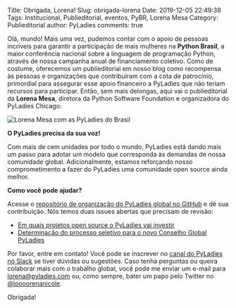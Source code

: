 Title: Obrigada, Lorena!
Slug: obrigada-lorena
Date: 2019-12-05 22:49:38
Tags: Institucional, Publieditorial, eventos, PyBR, Lorena Mesa
Category: Publieditorial
author: PyLadies
comments: true

Olá, mundo! Mais uma vez, pudemos contar com o apoio de pessoas incríveis para garantir a participação de mais mulheres na **Python Brasil**, a maior conferência nacional sobre a linguagem de programação Python, através de nossa campanha anual de financiamento coletivo. Como de costume, oferecemos um publieditorial em nosso blog como recompensa às pessoas e organizações que contribuíram com a cota de patrocínio, primordial para assegurar esse apoio financeiro a PyLadies que não teriam recursos para participar. Então, sem mais delongas, aqui vai o publieditorial da **Lorena Mesa**, diretora da Python Software Foundation e organizadora do PyLadies Chicago:

![Lorena Mesa com as PyLadies do Brasil]({filename}/images/lorena-mesa.jpg)

**O PyLadies precisa da sua voz!**

Com mais de cem unidades por todo o mundo, PyLadies está dando mais um passo para adotar um modelo que corresponda às demandas de nossa comunidade global. Adicionalmente, estamos reforçando nosso comprometimento a fazer do PyLadies uma comunidade open source ainda melhor.

**Como você pode ajudar?**

Acesse o [repositório de organização do PyLadies global no GitHub](https://github.com/pyladies/global-organizing) e dê sua contribuição. Nós temos duas issues abertas que precisam de revisão:

- [Em quais projetos open source o PyLadies vai investir](https://github.com/pyladies/global-organizing/issues/33)
- [Determinação do processo seletivo para o novo Conselho Global PyLadies](https://github.com/pyladies/global-organizing/issues/32)

Por favor, entre em contato! Você pode se inscrever no [canal do PyLadies no Slack](https://slackin.pyladies.com) se tiver dúvidas ou sugestões. Caso tenha perguntas ou queira colaborar mais com o trabalho global, você pode me enviar um e-mail para [lorena@pyladies.com](mailto:lorena@pyladies.com) ou, como sempre, bater um papo pelo Twitter no [@loooorenanicole](https://twitter.com/loooorenanicole).

Obrigada!